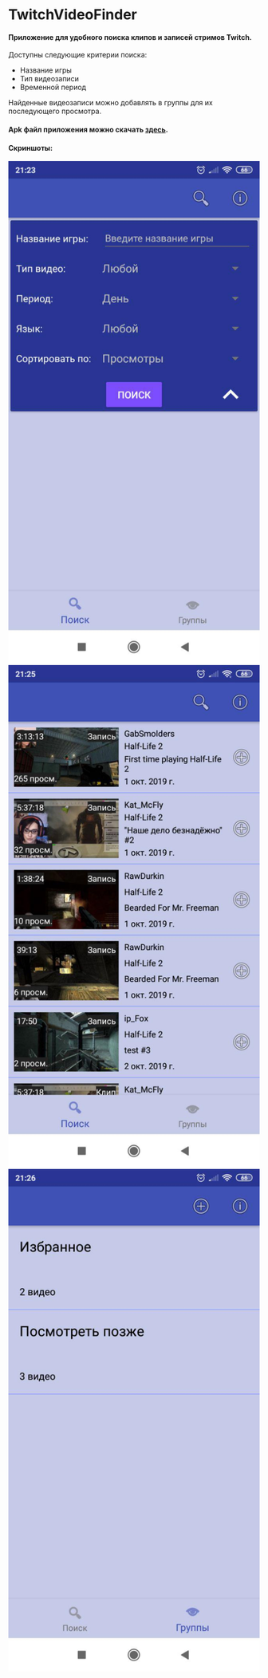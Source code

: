 TwitchVideoFinder
=====================

#### Приложение для удобного поиска клипов и записей стримов Twitch.

Доступны следующие критерии поиска:
 - Название игры
 - Тип видеозаписи
 - Временной период

Найденные видеозаписи можно добавлять в группы для их последующего просмотра.

#### Apk файл приложения можно скачать [здесь](https://mega.nz/#F!VqIFFKDJ!x3KXS9VQXUFshskKu_R_4w).

#### Скриншоты:

![](screenshots/1.jpg)
![](screenshots/2.jpg)
![](screenshots/3.jpg)
